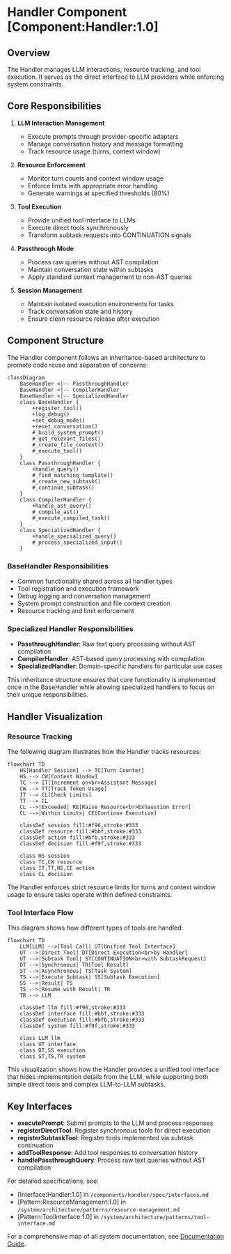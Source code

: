 # Handler Component [Component:Handler:1.0]

## Overview

The Handler manages LLM interactions, resource tracking, and tool execution. It serves as the direct interface to LLM providers while enforcing system constraints.

## Core Responsibilities

1. **LLM Interaction Management**
   - Execute prompts through provider-specific adapters
   - Manage conversation history and message formatting
   - Track resource usage (turns, context window)

2. **Resource Enforcement**
   - Monitor turn counts and context window usage
   - Enforce limits with appropriate error handling
   - Generate warnings at specified thresholds (80%)

3. **Tool Execution**
   - Provide unified tool interface to LLMs
   - Execute direct tools synchronously
   - Transform subtask requests into CONTINUATION signals

4. **Passthrough Mode**
   - Process raw queries without AST compilation
   - Maintain conversation state within subtasks
   - Apply standard context management to non-AST queries

5. **Session Management**
   - Maintain isolated execution environments for tasks
   - Track conversation state and history
   - Ensure clean resource release after execution

## Component Structure

The Handler component follows an inheritance-based architecture to promote code reuse and separation of concerns:

```mermaid
classDiagram
    BaseHandler <|-- PassthroughHandler
    BaseHandler <|-- CompilerHandler
    BaseHandler <|-- SpecializedHandler
    class BaseHandler {
        +register_tool()
        +log_debug()
        +set_debug_mode()
        +reset_conversation()
        #_build_system_prompt()
        #_get_relevant_files()
        #_create_file_context()
        #_execute_tool()
    }
    class PassthroughHandler {
        +handle_query()
        #_find_matching_template()
        #_create_new_subtask()
        #_continue_subtask()
    }
    class CompilerHandler {
        +handle_ast_query()
        #_compile_ast()
        #_execute_compiled_task()
    }
    class SpecializedHandler {
        +handle_specialized_query()
        #_process_specialized_input()
    }
```

### BaseHandler Responsibilities
- Common functionality shared across all handler types
- Tool registration and execution framework
- Debug logging and conversation management
- System prompt construction and file context creation
- Resource tracking and limit enforcement

### Specialized Handler Responsibilities
- **PassthroughHandler**: Raw text query processing without AST compilation
- **CompilerHandler**: AST-based query processing with compilation
- **SpecializedHandler**: Domain-specific handlers for particular use cases

This inheritance structure ensures that core functionality is implemented once in the BaseHandler while allowing specialized handlers to focus on their unique responsibilities.

## Handler Visualization

### Resource Tracking
The following diagram illustrates how the Handler tracks resources:

```mermaid
flowchart TD
    HS[Handler Session] --> TC[Turn Counter]
    HS --> CW[Context Window]
    TC --> IT[Increment on<br>Assistant Message]
    CW --> TT[Track Token Usage]
    IT --> CL[Check Limits]
    TT --> CL
    CL -->|Exceeded| RE[Raise Resource<br>Exhaustion Error]
    CL -->|Within Limits| CE[Continue Execution]
    
    classDef session fill:#f96,stroke:#333
    classDef resource fill:#bbf,stroke:#333
    classDef action fill:#bfb,stroke:#333
    classDef decision fill:#f9f,stroke:#333
    
    class HS session
    class TC,CW resource
    class IT,TT,RE,CE action
    class CL decision
```

The Handler enforces strict resource limits for turns and context window usage to ensure tasks operate within defined constraints.

### Tool Interface Flow
This diagram shows how different types of tools are handled:

```mermaid
flowchart TD
    LLM[LLM] -->|Tool Call| UT[Unified Tool Interface]
    UT -->|Direct Tool| DT[Direct Execution<br>by Handler]
    UT -->|Subtask Tool| ST[CONTINUATION<br>with SubtaskRequest]
    DT -->|Synchronous| TR[Tool Result]
    ST -->|Asynchronous| TS[Task System]
    TS -->|Execute Subtask| SS[Subtask Execution]
    SS -->|Result| TS
    TS -->|Resume with Result| TR
    TR --> LLM
    
    classDef llm fill:#f96,stroke:#333
    classDef interface fill:#bbf,stroke:#333
    classDef execution fill:#bfb,stroke:#333
    classDef system fill:#f9f,stroke:#333
    
    class LLM llm
    class UT interface
    class DT,SS execution
    class ST,TS,TR system
```

This visualization shows how the Handler provides a unified tool interface that hides implementation details from the LLM, while supporting both simple direct tools and complex LLM-to-LLM subtasks.

## Key Interfaces

- **executePrompt**: Submit prompts to the LLM and process responses
- **registerDirectTool**: Register synchronous tools for direct execution
- **registerSubtaskTool**: Register tools implemented via subtask continuation
- **addToolResponse**: Add tool responses to conversation history
- **handlePassthroughQuery**: Process raw text queries without AST compilation

For detailed specifications, see:
- [Interface:Handler:1.0] in `/components/handler/spec/interfaces.md`
- [Pattern:ResourceManagement:1.0] in `/system/architecture/patterns/resource-management.md`
- [Pattern:ToolInterface:1.0] in `/system/architecture/patterns/tool-interface.md`

For a comprehensive map of all system documentation, see [Documentation Guide](/system/docs-guide.md).
